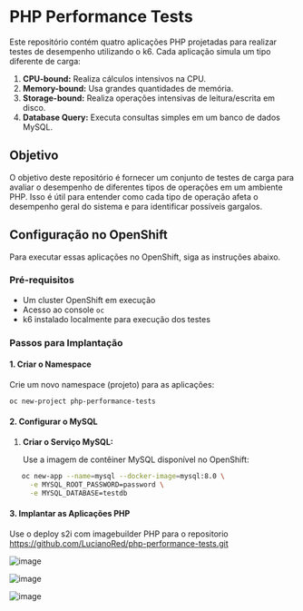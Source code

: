 # PHP Performance Tests

Este repositório contém quatro aplicações PHP projetadas para realizar testes de desempenho utilizando o k6. Cada aplicação simula um tipo diferente de carga:

1. **CPU-bound:** Realiza cálculos intensivos na CPU.
2. **Memory-bound:** Usa grandes quantidades de memória.
3. **Storage-bound:** Realiza operações intensivas de leitura/escrita em disco.
4. **Database Query:** Executa consultas simples em um banco de dados MySQL.

## Objetivo

O objetivo deste repositório é fornecer um conjunto de testes de carga para avaliar o desempenho de diferentes tipos de operações em um ambiente PHP. Isso é útil para entender como cada tipo de operação afeta o desempenho geral do sistema e para identificar possíveis gargalos.

## Configuração no OpenShift

Para executar essas aplicações no OpenShift, siga as instruções abaixo.

### Pré-requisitos

- Um cluster OpenShift em execução
- Acesso ao console `oc`
- k6 instalado localmente para execução dos testes

### Passos para Implantação

#### 1. Criar o Namespace

Crie um novo namespace (projeto) para as aplicações:

```bash
oc new-project php-performance-tests
```
#### 2. Configurar o MySQL

1. **Criar o Serviço MySQL:**

   Use a imagem de contêiner MySQL disponível no OpenShift:

```bash
   oc new-app --name=mysql --docker-image=mysql:8.0 \
     -e MYSQL_ROOT_PASSWORD=password \
     -e MYSQL_DATABASE=testdb
```
#### 3. Implantar as Aplicações PHP
Use o deploy s2i com imagebuilder PHP para o repositorio https://github.com/LucianoRed/php-performance-tests.git

![image](https://github.com/user-attachments/assets/6c94ab4c-9de0-4302-8376-d8495f534097)

![image](https://github.com/user-attachments/assets/bcd61ac7-7b24-437f-bcf2-13c43271f6ce)

![image](https://github.com/user-attachments/assets/ec6264a7-db0f-4d9f-b750-b6e3f38ed615)



   
